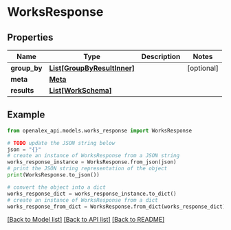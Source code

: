 # WorksResponse


## Properties

Name | Type | Description | Notes
------------ | ------------- | ------------- | -------------
**group_by** | [**List[GroupByResultInner]**](GroupByResultInner.md) |  | [optional] 
**meta** | [**Meta**](Meta.md) |  | 
**results** | [**List[WorkSchema]**](WorkSchema.md) |  | 

## Example

```python
from openalex_api.models.works_response import WorksResponse

# TODO update the JSON string below
json = "{}"
# create an instance of WorksResponse from a JSON string
works_response_instance = WorksResponse.from_json(json)
# print the JSON string representation of the object
print(WorksResponse.to_json())

# convert the object into a dict
works_response_dict = works_response_instance.to_dict()
# create an instance of WorksResponse from a dict
works_response_from_dict = WorksResponse.from_dict(works_response_dict)
```
[[Back to Model list]](../README.md#documentation-for-models) [[Back to API list]](../README.md#documentation-for-api-endpoints) [[Back to README]](../README.md)


